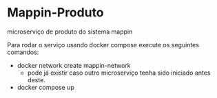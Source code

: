 # Mappin-Produto

microserviço de produto do sistema mappin

Para rodar o serviço usando docker compose execute os seguintes comandos:
- docker network create mappin-network
    - pode já existir caso outro microserviço tenha sido iniciado antes deste.
- docker compose up